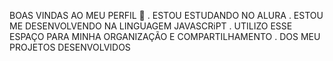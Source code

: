 BOAS VINDAS AO MEU PERFIL 🥇                                                                                                                                                           . ESTOU ESTUDANDO NO ALURA                                                                                                                                                              . ESTOU ME DESENVOLVENDO NA LINGUAGEM JAVASCRiPT                                                                                                                                        . UTILIZO ESSE ESPAÇO PARA MINHA ORGANIZAÇÃO E COMPARTILHAMENTO                                                                                                                          . DOS MEU PROJETOS DESENVOLVIDOS 
